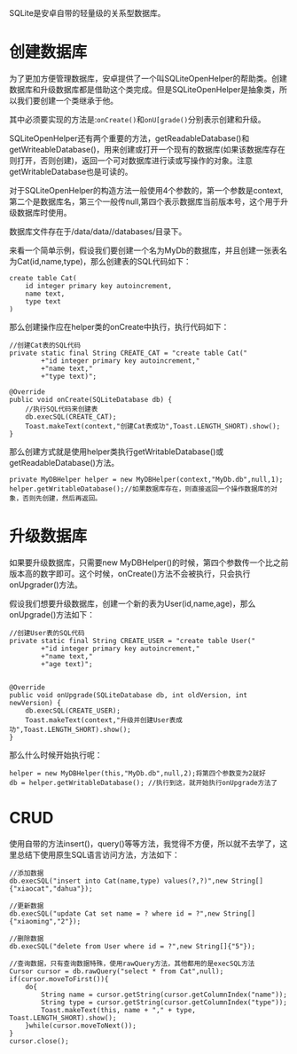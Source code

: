 SQLite是安卓自带的轻量级的关系型数据库。

# 创建数据库

为了更加方便管理数据库，安卓提供了一个叫SQLiteOpenHelper的帮助类。创建数据库和升级数据库都是借助这个类完成。但是SQLiteOpenHelper是抽象类，所以我们要创建一个类继承于他。

其中必须要实现的方法是:`onCreate()`和`onU[grade()`分别表示创建和升级。

SQLiteOpenHelper还有两个重要的方法，getReadableDatabase()和getWriteableDatabase()，用来创建或打开一个现有的数据库(如果该数据库存在则打开，否则创建)，返回一个可对数据库进行读或写操作的对象。注意getWritableDatabase也是可读的。

对于SQLiteOpenHelper的构造方法一般使用4个参数的，第一个参数是context,第二个是数据库名，第三个一般传null,第四个表示数据库当前版本号，这个用于升级数据库时使用。

数据库文件存在于/data/data/<packageName>/databases/目录下。

来看一个简单示例，假设我们要创建一个名为MyDb的数据库，并且创建一张表名为Cat(id,name,type)，那么创建表的SQL代码如下：
```
create table Cat(
    id integer primary key autoincrement,
    name text,
    type text
)
```
那么创建操作应在helper类的onCreate中执行，执行代码如下：
```
//创建Cat表的SQL代码
private static final String CREATE_CAT = "create table Cat("
        +"id integer primary key autoincrement,"
        +"name text,"
        +"type text)";

@Override
public void onCreate(SQLiteDatabase db) {
    //执行SQL代码来创建表
    db.execSQL(CREATE_CAT);
    Toast.makeText(context,"创建Cat表成功",Toast.LENGTH_SHORT).show();
}
```

那么创建方式就是使用helper类执行getWritableDatabase()或getReadableDatabase()方法。
```
private MyDBHelper helper = new MyDBHelper(context,"MyDb.db",null,1);
helper.getWritableDatabase();//如果数据库存在，则直接返回一个操作数据库的对象，否则先创建，然后再返回。
```


# 升级数据库

如果要升级数据库，只需要new MyDBHelper()的时候，第四个参数传一个比之前版本高的数字即可。这个时候，onCreate()方法不会被执行，只会执行onUpgrader()方法。

假设我们想要升级数据库，创建一个新的表为User(id,name,age)，那么onUpgrade()方法如下：


```
//创建User表的SQL代码
private static final String CREATE_USER = "create table User("
        +"id integer primary key autoincrement,"
        +"name text,"
        +"age text)";


@Override
public void onUpgrade(SQLiteDatabase db, int oldVersion, int newVersion) {
    db.execSQL(CREATE_USER);
    Toast.makeText(context,"升级并创建User表成功",Toast.LENGTH_SHORT).show();
}
```

那么什么时候开始执行呢：

```
helper = new MyDBHelper(this,"MyDb.db",null,2);将第四个参数变为2就好
db = helper.getWritableDatabase(); //执行到这，就开始执行onUpgrade方法了
```

# CRUD

使用自带的方法insert()，query()等等方法，我觉得不方便，所以就不去学了，这里总结下使用原生SQL语言访问方法，方法如下：
```
//添加数据
db.execSQL("insert into Cat(name,type) values(?,?)",new String[]{"xiaocat","dahua"});

//更新数据
db.execSQL("update Cat set name = ? where id = ?",new String[]{"xiaoming","2"});

//删除数据
db.execSQL("delete from User where id = ?",new String[]{"5"});

//查询数据，只有查询数据特殊，使用rawQuery方法，其他都用的是execSQL方法
Cursor cursor = db.rawQuery("select * from Cat",null);
if(cursor.moveToFirst()){
    do{
        String name = cursor.getString(cursor.getColumnIndex("name"));
        String type = cursor.getString(cursor.getColumnIndex("type"));
        Toast.makeText(this, name + "," + type, Toast.LENGTH_SHORT).show();
    }while(cursor.moveToNext());
}
cursor.close();
```


